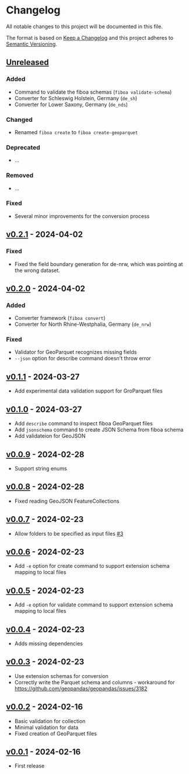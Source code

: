 # Changelog

All notable changes to this project will be documented in this file.

The format is based on [Keep a Changelog](http://keepachangelog.com/en/1.0.0/)
and this project adheres to [Semantic Versioning](http://semver.org/spec/v2.0.0.html).

## [Unreleased]

### Added

- Command to validate the fiboa schemas (`fiboa validate-schema`)
- Converter for Schleswig Holstein, Germany (`de_sh`)
- Converter for Lower Saxony, Germany (`de_nds`)

### Changed

- Renamed `fiboa create` to `fiboa create-geoparquet`

### Deprecated

- ...

### Removed

- ...

### Fixed

- Several minor improvements for the conversion process

## [v0.2.1] - 2024-04-02

### Fixed

- Fixed the field boundary generation for de-nrw, which was pointing at the wrong dataset.

## [v0.2.0] - 2024-04-02

### Added

- Converter framework (`fiboa convert`)
- Converter for North Rhine-Westphalia, Germany (`de_nrw`)

### Fixed

- Validator for GeoParquet recognizes missing fields
- `--json` option for describe command doesn't throw error

## [v0.1.1] - 2024-03-27

- Add experimental data validation support for GroParquet files

## [v0.1.0] - 2024-03-27

- Add `describe` command to inspect fiboa GeoParquet files
- Add `jsonschema` command to create JSON Schema from fiboa schema
- Add validateion for GeoJSON

## [v0.0.9] - 2024-02-28

- Support string enums

## [v0.0.8] - 2024-02-28

- Fixed reading GeoJSON FeatureCollections

## [v0.0.7] - 2024-02-23

- Allow folders to be specified as input files [#3](https://github.com/fiboa/cli/issues/3)

## [v0.0.6] - 2024-02-23

- Add `-e` option for create command to support extension schema mapping to local files

## [v0.0.5] - 2024-02-23

- Add `-e` option for validate command to support extension schema mapping to local files

## [v0.0.4] - 2024-02-23

- Adds missing dependencies

## [v0.0.3] - 2024-02-23

- Use extension schemas for conversion
- Correctly write the Parquet schema and columns - workaround for <https://github.com/geopandas/geopandas/issues/3182>

## [v0.0.2] - 2024-02-16

- Basic validation for collection
- Minimal validation for data
- Fixed creation of GeoParquet files

## [v0.0.1] - 2024-02-16

- First release

[Unreleased]: <https://github.com/radiantearth/stac-spec/compare/v0.2.1...main>
[v0.2.1]: <https://github.com/radiantearth/stac-spec/compare/v0.2.0...v0.2.1>
[v0.2.0]: <https://github.com/radiantearth/stac-spec/compare/v0.1.1...v0.2.0>
[v0.1.1]: <https://github.com/radiantearth/stac-spec/compare/v0.1.0...v0.1.1>
[v0.1.0]: <https://github.com/radiantearth/stac-spec/compare/v0.0.9...v0.1.0>
[v0.0.9]: <https://github.com/radiantearth/stac-spec/compare/v0.0.8...v0.0.9>
[v0.0.8]: <https://github.com/radiantearth/stac-spec/compare/v0.0.7...v0.0.8>
[v0.0.7]: <https://github.com/radiantearth/stac-spec/compare/v0.0.6...v0.0.7>
[v0.0.6]: <https://github.com/radiantearth/stac-spec/compare/v0.0.5...v0.0.6>
[v0.0.5]: <https://github.com/radiantearth/stac-spec/compare/v0.0.4...v0.0.5>
[v0.0.4]: <https://github.com/radiantearth/stac-spec/compare/v0.0.3...v0.0.4>
[v0.0.3]: <https://github.com/radiantearth/stac-spec/compare/v0.0.2...v0.0.3>
[v0.0.2]: <https://github.com/radiantearth/stac-spec/compare/v0.0.1...v0.0.2>
[v0.0.1]: <https://github.com/radiantearth/stac-spec/tree/v0.0.1>
